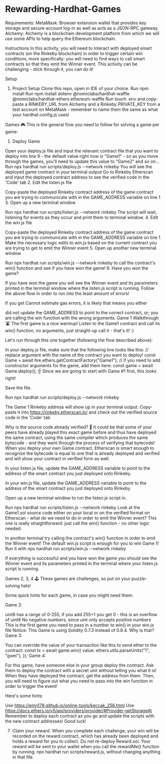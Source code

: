 # Rewarding-Hardhat-Games

Requirements:
MetaMask: Browser extension wallet that provides key storage and secure account log-in as well as acts as a JSON-RPC gateway.
Alchemy: Alchemy is a blockchain development platform from which we will use some APIs to help query the Ethereum blockchain.

Instructions
In this activity, you will need to interact with deployed smart contracts (on the Rinkeby blockchain) in order to trigger certain win conditions, more specifically: you will need to find ways to call smart contracts so that they emit the Winner event.
This activity can be challenging - stick through it, you can do it!

Setup
1. Project Setup
Clone this repo, open in IDE of your choice.
Run npm install
Run npm install dotenv @nomiclabs/hardhat-waffle @nomiclabs/hardhat-ethers ethereum-waffle
Run touch .env and copy-paste a RINKEBY_URL from Alchemy and a Rinkeby PRIVATE_KEY from a test account on MetaMask - remember to name them the same as what your hardhat.config.js uses!

Games 🎮
This is the general flow you need to follow for solving a game per game:

1. Deploy Game

Open your deploy.js file and input the relevant contract file that you want to deploy into line 9 - the default value right now is "Game1" - so as you move through the games, you'll need to update this value to "Game2" and so on...
Run npx hardhat run scripts/deploy.js --network rinkeby
You will see the deployed game contract in your terminal output
Go to Rinkeby Etherscan and input the deployed contract address to see the verified code in the 'Code' tab
2. Edit the listen.js file

Copy-paste the deployed Rinkeby contract address of the game contract you are trying to communicate with in the GAME_ADDRESS variable on line 1
3. Open up a new terminal window

Run npx hardhat run scripts/listen.js --network rinkeby
The script will wait, listening for events as they occur and print them to terminal window.
4. Edit the win.js file

Copy-paste the deployed Rinkeby contract address of the game contract you are trying to communicate with in the GAME_ADDRESS variable on line 1
Make the necessary logic edits to win.js based on the current contract you are trying to get to emit the Winner event
5. Open up another new terminal window

Run npx hardhat run scripts/win.js --network rinkeby to call the contract's win() function and see if you have won the game!
6. Have you won the game?

If you have won the game you will see the Winner event and its parameters printed in the terminal window where the listen.js script is running.
Follow the above flow in order to run into the least amount of errors!

If you get Cannot estimate gas errors, it is likely that means you either

did not update the GAME_ADDRESS to point to the correct contract, or;
you are calling the win function with the wrong arguments.
Game 1 Walkthrough 🛣️
The first game is a nice warmup! Listen to the Game1 contract and call its win() function, no arguments, just straight-up call it - that's it! :)

Let's run through this one together (following the flow described above):

In your deploy.js file, make sure that the following line looks like this:
// replace argument with the name of the contract you want to deploy!
const Game = await hre.ethers.getContractFactory("Game1");
// if you need to add constructor arguments for the game, add them here:
const game = await Game.deploy();
☝️ Since we are going to start with Game #1 first, this looks right!

Save the file.

Run npx hardhat run scripts/deploy.js --network rinkeby

The Game 1 Rinkeby address will show up in your terminal output. Copy-paste it into https://rinkeby.etherscan.io/ and check out the verified source code in the 'Code' tab

Why is the source code already verified? 🤔 It could be that some of your peers have already played this exact game before and thus have deployed the same contract, using the same compiler which produces the same bytecode - and they went through the process of verifying that bytecode! When you deploy your own Game contract, Etherscan is smart enough to recognize the bytecode is equal to one that is already deployed and verified and will show your contract in verified form as well.

In your listen.js file, update the GAME_ADDRESS variable to point to the address of the smart contract you just deployed onto Rinkeby.

In your win.js file, update the GAME_ADDRESS variable to point to the address of the smart contract you just deployed onto Rinkeby

Open up a new terminal window to run the listen.js script in.

Run npx hardhat run scripts/listen.js --network rinkeby
Look at the Game1.sol source code either on your local or on the verified format on Etherscan - what do we need to do in order to emit the Winner event? This one is really straightforward: just call the win() function - no other logic needed.

In another terminal try calling the contract's win() function in order to emit the Winner event! The default win.js script is enough for you to win Game 1! Run it with npx hardhat run scripts/win.js --network rinkeby

If everything is successful and you have won the game you should see the Winner event and its parameters printed in the terminal where your listen.js script is running.

Games 2, 3, 4 🕹️
These games are challenges, so put on your puzzle-solving hats!

Some quick hints for each game, in case you might need them:

Game 2:

uint8 has a range of 0-255, if you add 255+1 you get 0 - this is an overflow of uint8
No negative numbers, since uint only accepts positive numbers
This is the first game you need to pass in a number to win() in your win.js file
Notice: This Game is using Solidity 0.7.3 instead of 0.8.4. Why is that?
Game 3:

You can override the value of your transaction like this to send ether to the contract:
 const tx = await game.win({
    value: ethers.utils.parseUnits("1", "gwei"),
  });
Game 4:

For this game, have someone else in your group deploy the contract. Ask them to deploy the contract with a secret uint without telling you what it is! When they have deployed the contract, get the address from them. Then, you will need to figure out what you need to pass into the win function in order to trigger the event!

Here's some hints:

Use https://emn178.github.io/online-tools/keccak_256.html
Use https://docs.ethers.io/v5/api/providers/provider/#Provider-getStorageAt
Remember to deploy each contract as you go and update the scripts with the new contract addresses! Good luck!

7. Claim your reward.
When you complete each challenge, your win will be recorded on the reward contract, which has already been deployed and holds a reward for you to collect. Do not re-deploy Reward.sol. Your reward will be sent to your wallet when you call the rewardMe() function by running:
npx hardhat run scripts/reward.js, without changing anything in that file.